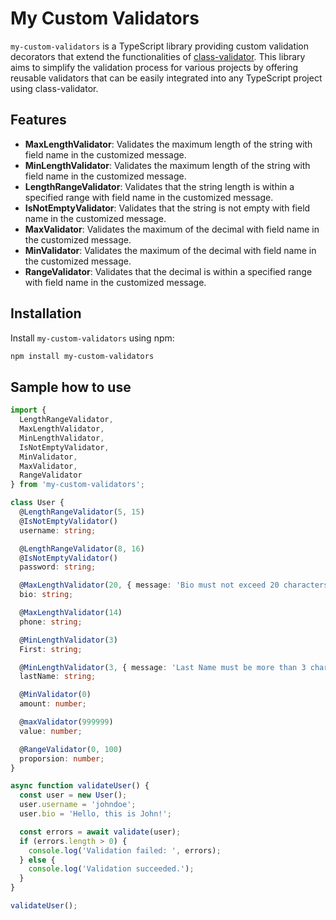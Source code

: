 # My Custom Validators

`my-custom-validators` is a TypeScript library providing custom validation decorators that extend the functionalities of [class-validator](https://github.com/typestack/class-validator). This library aims to simplify the validation process for various projects by offering reusable validators that can be easily integrated into any TypeScript project using class-validator.

## Features

- **MaxLengthValidator**: Validates the maximum length of the string with field name in the customized message.
- **MinLengthValidator**: Validates the maximum length of the string with field name in the customized message.
- **LengthRangeValidator**: Validates that the string length is within a specified range with field name in the customized message.
- **IsNotEmptyValidator**: Validates that the string is not empty with field name in the customized message.
- **MaxValidator**: Validates the maximum of the decimal with field name in the customized message.
- **MinValidator**: Validates the maximum of the decimal with field name in the customized message.
- **RangeValidator**: Validates that the decimal is within a specified range with field name in the customized message.


## Installation

Install `my-custom-validators` using npm:

```bash
npm install my-custom-validators
```

## Sample how to use

```TypeScript
import { 
  LengthRangeValidator, 
  MaxLengthValidator, 
  MinLengthValidator, 
  IsNotEmptyValidator, 
  MinValidator, 
  MaxValidator, 
  RangeValidator 
} from 'my-custom-validators';

class User {
  @LengthRangeValidator(5, 15)
  @IsNotEmptyValidator()
  username: string;

  @LengthRangeValidator(8, 16)
  @IsNotEmptyValidator()
  password: string;

  @MaxLengthValidator(20, { message: 'Bio must not exceed 20 characters.' })
  bio: string;

  @MaxLengthValidator(14)
  phone: string;

  @MinLengthValidator(3)
  First: string;

  @MinLengthValidator(3, { message: 'Last Name must be more than 3 characters.' })
  lastName: string;

  @MinValidator(0)
  amount: number;

  @maxValidator(999999)
  value: number;

  @RangeValidator(0, 100)
  proporsion: number;
}

async function validateUser() {
  const user = new User();
  user.username = 'johndoe';
  user.bio = 'Hello, this is John!';

  const errors = await validate(user);
  if (errors.length > 0) {
    console.log('Validation failed: ', errors);
  } else {
    console.log('Validation succeeded.');
  }
}

validateUser();
```
